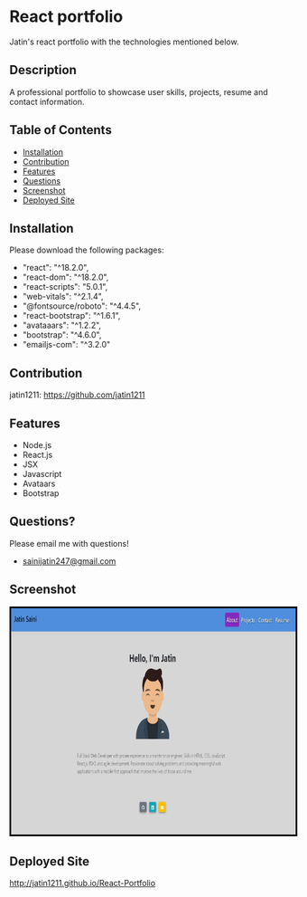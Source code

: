 # React portfolio
Jatin's react portfolio with the technologies mentioned below.

## Description
A professional portfolio to showcase user skills, projects, resume and contact information.

## Table of Contents
* [Installation](#installation)
* [Contribution](#contribution)
* [Features](#features)
* [Questions](#questions)
* [Screenshot](#screenshot)
* [Deployed Site](#deployed-site)

## Installation
Please download the following packages:

* "react": "^18.2.0",
* "react-dom": "^18.2.0",
* "react-scripts": "5.0.1",
* "web-vitals": "^2.1.4",
* "@fontsource/roboto": "^4.4.5",
* "react-bootstrap": "^1.6.1",
* "avataaars": "^1.2.2",
* "bootstrap": "^4.6.0",
* "emailjs-com": "^3.2.0"


## Contribution

jatin1211: https://github.com/jatin1211


## Features
* Node.js
* React.js
* JSX
* Javascript
* Avataars
* Bootstrap


## Questions?
Please email me with questions!
* sainijatin247@gmail.com

## Screenshot
<img src = './Screenshot.JPG' alt = 'image' width = '800' height = '400' style = 'border:3px solid black'>


## Deployed Site
http://jatin1211.github.io/React-Portfolio
